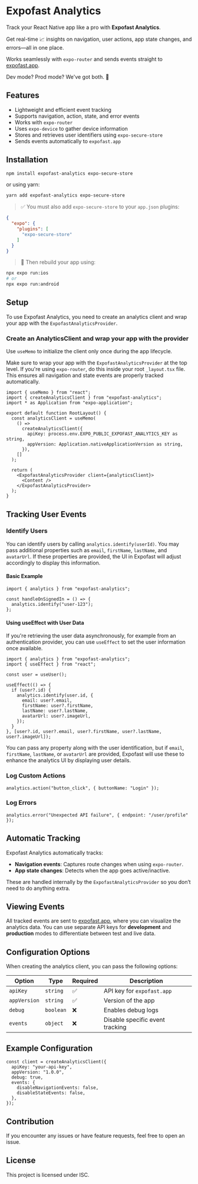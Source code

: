 # Expofast Analytics

Track your React Native app like a pro with **Expofast Analytics**.

Get real-time 📈 insights on navigation, user actions, app state changes, and errors—all in one place.

Works seamlessly with `expo-router` and sends events straight to [expofast.app](https://expofast.app).

Dev mode? Prod mode? We've got both. 🚀

## Features

- Lightweight and efficient event tracking
- Supports navigation, action, state, and error events
- Works with `expo-router`
- Uses `expo-device` to gather device information
- Stores and retrieves user identifiers using `expo-secure-store`
- Sends events automatically to `expofast.app`

## Installation

```sh
npm install expofast-analytics expo-secure-store
```

or using yarn:

```sh
yarn add expofast-analytics expo-secure-store
```

> ✅ You must also add `expo-secure-store` to your `app.json` plugins:

```json
{
  "expo": {
    "plugins": [
      "expo-secure-store"
    ]
  }
}
```

> 🔧 Then rebuild your app using:
```sh
npx expo run:ios
# or
npx expo run:android
```

## Setup

To use Expofast Analytics, you need to create an analytics client and wrap your app with the `ExpofastAnalyticsProvider`.

### Create an AnalyticsClient and wrap your app with the provider

Use `useMemo` to initialize the client only once during the app lifecycle.

Make sure to wrap your app with the `ExpofastAnalyticsProvider` at the top level.
If you're using `expo-router`, do this inside your root `_layout.tsx` file.
This ensures all navigation and state events are properly tracked automatically.

```tsx
import { useMemo } from "react";
import { createAnalyticsClient } from "expofast-analytics";
import * as Application from "expo-application";

export default function RootLayout() {
  const analyticsClient = useMemo(
    () =>
      createAnalyticsClient({
        apiKey: process.env.EXPO_PUBLIC_EXPOFAST_ANALYTICS_KEY as string,
        appVersion: Application.nativeApplicationVersion as string,
      }),
    []
  );

  return (
    <ExpofastAnalyticsProvider client={analyticsClient}>
      <Content />
    </ExpofastAnalyticsProvider>
  );
}
```

## Tracking User Events

### Identify Users

You can identify users by calling `analytics.identify(userId)`. You may pass additional properties such as `email`, `firstName`, `lastName`, and `avatarUrl`. If these properties are provided, the UI in Expofast will adjust accordingly to display this information.

#### Basic Example

```tsx
import { analytics } from "expofast-analytics";

const handleOnSignedIn = () => {
  analytics.identify("user-123");
};
```

#### Using useEffect with User Data

If you're retrieving the user data asynchronously, for example from an authentication provider, you can use `useEffect` to set the user information once available.

```tsx
import { analytics } from "expofast-analytics";
import { useEffect } from "react";

const user = useUser();

useEffect(() => {
  if (user?.id) {
    analytics.identify(user.id, {
      email: user?.email,
      firstName: user?.firstName,
      lastName: user?.lastName,
      avatarUrl: user?.imageUrl,
    });
  }
}, [user?.id, user?.email, user?.firstName, user?.lastName, user?.imageUrl]);
```

You can pass any property along with the user identification, but if `email`, `firstName`, `lastName`, or `avatarUrl` are provided, Expofast will use these to enhance the analytics UI by displaying user details.

### Log Custom Actions

```tsx
analytics.action("button_click", { buttonName: "Login" });
```

### Log Errors

```tsx
analytics.error("Unexpected API failure", { endpoint: "/user/profile" });
```

## Automatic Tracking

Expofast Analytics automatically tracks:

- **Navigation events**: Captures route changes when using `expo-router`.
- **App state changes**: Detects when the app goes active/inactive.

These are handled internally by the `ExpofastAnalyticsProvider` so you don’t need to do anything extra.

## Viewing Events

All tracked events are sent to [expofast.app](https://expofast.app), where you can visualize the analytics data. You can use separate API keys for **development** and **production** modes to differentiate between test and live data.

## Configuration Options

When creating the analytics client, you can pass the following options:

| Option          | Type      | Required | Description |
|----------------|-----------|----------|-------------|
| `apiKey`       | `string`  | ✅        | API key for `expofast.app` |
| `appVersion`   | `string`  | ✅        | Version of the app |
| `debug`        | `boolean` | ❌        | Enables debug logs |
| `events`       | `object`  | ❌        | Disable specific event tracking |

## Example Configuration

```tsx
const client = createAnalyticsClient({
  apiKey: "your-api-key",
  appVersion: "1.0.0",
  debug: true,
  events: {
    disableNavigationEvents: false,
    disableStateEvents: false,
  },
});
```

## Contribution

If you encounter any issues or have feature requests, feel free to open an issue.

## License

This project is licensed under ISC.
